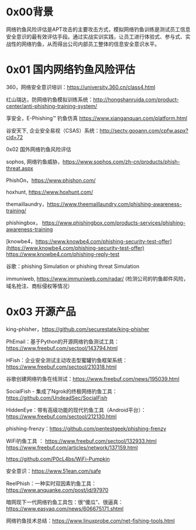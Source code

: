 # 0x00背景

   网络钓鱼风险评估是APT攻击的主要攻击方式，模拟网络钓鱼训练是测试员工信息安全意识的最有效评估手段。通过实战实训实践，让员工进行体验式、参与式、实战性的网络钓鱼，从而得出公司内部员工整体的信息安全意识水平。

# 0x01 国内网络钓鱼风险评估

360，网络安全意识培训：https://university.360.cn/class4.html

红山瑞达，防网络钓鱼模拟训练系统：http://hongshanruida.com/product-center/anti-phishing-training-system/

享安全，E-Phishing™ 钓鱼仿真 https://www.xianganquan.com/platform.html

谷安天下, 企业安全易视（CSAS）系统：http://sectv.gooann.com/cpfw.aspx?cid=72

0x02 国外网络钓鱼风险评估

sophos, 网络钓鱼威胁，https://www.sophos.com/zh-cn/products/phish-threat.aspx

PhishOn，https://www.phishon.com/

hoxhunt, https://www.hoxhunt.com/

themaillaundry，https://www.theemaillaundry.com/phishing-awareness-training/

phishingbox， https://www.phishingbox.com/products-services/phishing-awareness-training

[knowbe4，https://www.knowbe4.com/phishing-security-test-offer](https://www.knowbe4.com/phishing-security-test-offer) https://www.knowbe4.com/phishing-reply-test

谷歌：phishing Simulation or phishing threat Simulation

immuniweb, https://www.immuniweb.com/radar/ (检测公司的钓鱼邮件风险，域名抢注、商标侵权等情况）

# 0x03 开源产品

king-phisher，https://github.com/securestate/king-phisher

PhEmail：基于Python的开源网络钓鱼测试工具：https://www.freebuf.com/sectool/143794.html

HFish：企业安全测试主动攻击型蜜罐钓鱼框架系统：https://www.freebuf.com/sectool/210318.html

谷歌创建网络钓鱼在线测试：https://www.freebuf.com/news/195039.html

SocialFish - 集成了Ngrok的终极网络钓鱼工具：https://github.com/UndeadSec/SocialFish

HiddenEye：带有高级功能的现代钓鱼工具（Android平台）：https://www.freebuf.com/sectool/212130.html

phishing-frenzy：https://github.com/pentestgeek/phishing-frenzy

WiFi钓鱼工具 ： https://www.freebuf.com/sectool/132933.html  https://www.freebuf.com/articles/network/137159.html

https://github.com/P0cL4bs/WiFi-Pumpkin

安全意识：https://www.51ean.com/safe

ReelPhish：一种实时双因素钓鱼工具：https://www.anquanke.com/post/id/97970

暗网现下一代网络钓鱼工具包：很“傻瓜”、很逼真：https://www.easyaq.com/news/606675171.shtml

网络钓鱼技术总结：https://www.linuxprobe.com/net-fishing-tools.html
